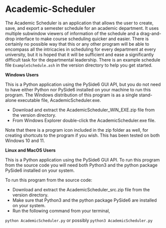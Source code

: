 # Academic-Scheduler

The Academic Scheduler is an application that allows the user to create, save, and export a semester schedule for an academic department. It uses multiple subwindow viewers of information of the schedule and a drag-and-drop interface to make course scheduling quicker and easier. There is certainly no possible way that this or any other program will be able to encompass all the intricacies in scheduling for every department at every university, but it is hoped that it will be sufficient and ease a significantly difficult task for the departmental leadership.  There is an example schedule file `ExampleSchedule.ash` in the version directory to help you get started.

**Windows Users**

This is a Python application using the PySide6 GUI API, but you do not need to have either Python nor PySide6 installed on your machine to run this program.  The Windows distribution of this program is as a single stand-alone executable file, AcademicScheduler.exe.

- Download and extract the AcademicScheduler_WIN_EXE.zip file from the version directory.
- From Windows Explorer double-click the AcademicScheduler.exe file.

Note that there is a program icon included in the zip folder as well, for creating shortcuts to the program if you wish.  This has been tested on both Windows 10 and 11.

**Linux and MacOS Users**

This is a Python application using the PySide6 GUI API. To run this program from the source code you will need both Python3 and the python package PySide6 installed on your system.

To run this program from the source code:

- Download and extract the AcademicScheduler_src.zip file from the version directory.
- Make sure that Python3 and the python package PySide6 are installed on your system.
- Run the following command from your terminal,

`python AcademicScheduler.py` or possibly  `python3 AcademicScheduler.py`
